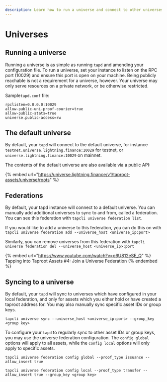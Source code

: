```yaml
---
description: Learn how to run a universe and connect to other universes.
---
```


# Universes

## Running a universe <a href="#docs-internal-guid-a793947b-7fff-5e06-ddbf-f64bd25da85f" id="docs-internal-guid-a793947b-7fff-5e06-ddbf-f64bd25da85f"></a>

Running a universe is as simple as running `tapd` and amending your configuration file. To run a universe, set your instance to listen on the RPC port (10029) and ensure this port is open on your machine. Being publicly reachable is not a requirement for a universe, however. Your universe may only serve resources on a private network, or be otherwise restricted.

Sample`tapd.conf` file:

`rpclisten=0.0.0.0:10029`\
`allow-public-uni-proof-courier=true`\
`allow-public-stats=true`\
`universe.public-access=rw`

## The default universe

By default, your `tapd` will connect to the default universe, for instance `testnet.universe.lightning.finance:10029` for testnet, or `universe.lightning.finance:10029` on mainnet.

The contents of the default universe are also available via a public API:

{% embed url="https://universe.lightning.finance/v1/taproot-assets/universe/roots" %}

## Federations

By default, your tapd instance will connect to a default universe. You can manually add additional universes to sync to and from, called a federation. You can see this federation with `tapcli universe federation list`.

If you would like to add a universe to this federation, you can do this on with `tapcli universe federation add --universe_host <universe_ip:port>`

Similarly, you can remove universes from this federation with `tapcli universe federation del --universe_host <universe_ip>:port`

{% embed url="https://www.youtube.com/watch?v=o6U812eSE_Q" %}
Tapping into Taproot Assets #4: Join a Universe Federation
{% endembed %}

## Syncing to a universe

By default, your `tapd` will sync to universes which have configured in your local federation, and only for assets which you either hold or have created a taproot address for. You may also manually sync specific asset IDs or group keys.

`tapcli universe sync --universe_host <universe_ip:port> --group_key <group key>`

To configure your `tapd` to regularly sync to other asset IDs or group keys, you may use the universe federation configuration. The `config global` options will apply to all assets, while the `config local` options will only apply to specific assets.

`tapcli universe federation config global --proof_type issuance --allow_insert true`

`tapcli universe federation config local --proof_type transfer --allow_insert true --group_key <group key>`
